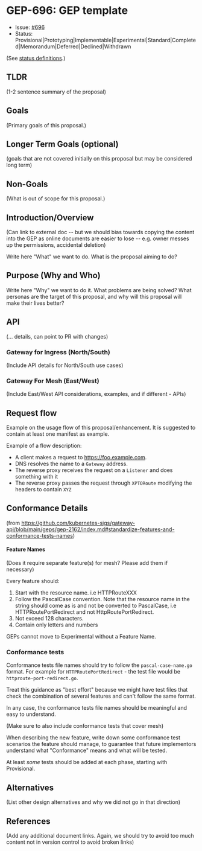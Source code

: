 # GEP-696: GEP template

* Issue: [#696](https://github.com/kubernetes-sigs/gateway-api/issues/696)
* Status: Provisional|Prototyping|Implementable|Experimental|Standard|Completed|Memorandum|Deferred|Declined|Withdrawn

(See [status definitions](../overview.md#gep-states).)

## TLDR

(1-2 sentence summary of the proposal)

## Goals

(Primary goals of this proposal.)

## Longer Term Goals (optional)

(goals that are not covered initially on this proposal but may be considered long term)

## Non-Goals

(What is out of scope for this proposal.)

## Introduction/Overview

(Can link to external doc -- but we should bias towards copying
the content into the GEP as online documents are easier to lose
-- e.g. owner messes up the permissions, accidental deletion)

Write here "What" we want to do. What is the proposal aiming to do?

## Purpose (Why and Who)

Write here "Why" we want to do it. What problems are being solved? What personas are
the target of this proposal, and why will this proposal will make their lives better?

## API
(... details, can point to PR with changes)

### Gateway for Ingress (North/South)
(Include API details for North/South use cases)

### Gateway For Mesh (East/West)
(Include East/West API considerations, examples, and if different - APIs)

## Request flow
Example on the usage flow of this proposal/enhancement. It is suggested to contain
at least one manifest as example.

Example of a flow description:

* A client makes a request to https://foo.example.com.
* DNS resolves the name to a `Gateway` address.
* The reverse proxy receives the request on a `Listener` and does something with it
* The reverse proxy passes the request through `XPTORoute` modifying the headers to contain `XYZ`

## Conformance Details

(from https://github.com/kubernetes-sigs/gateway-api/blob/main/geps/gep-2162/index.md#standardize-features-and-conformance-tests-names)

#### Feature Names

(Does it require separate feature(s) for mesh? Please add them if necessary)

Every feature should:

1. Start with the resource name. i.e HTTPRouteXXX
2. Follow the PascalCase convention. Note that the resource name in the string should come as is and not be converted to PascalCase, i.e HTTPRoutePortRedirect and not HttpRoutePortRedirect.
3. Not exceed 128 characters.
4. Contain only letters and numbers

GEPs cannot move to Experimental without a Feature Name.

### Conformance tests 

Conformance tests file names should try to follow the `pascal-case-name.go` format.
For example for `HTTPRoutePortRedirect` - the test file would be `httproute-port-redirect.go`.

Treat this guidance as "best effort" because we might have test files that check the combination of several features and can't follow the same format.

In any case, the conformance tests file names should be meaningful and easy to understand.

(Make sure to also include conformance tests that cover mesh)

When describing the new feature, write down some conformance test scenarios the feature should manage,
to guarantee that future implementors understand what "Conformance" means and what will be tested.

At least _some_ tests should be added at each phase, starting with Provisional.

## Alternatives

(List other design alternatives and why we did not go in that
direction)

## References

(Add any additional document links. Again, we should try to avoid
too much content not in version control to avoid broken links)
